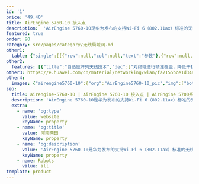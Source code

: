 ```yaml
---
id: '1'
price: '49.40'
title: AirEngine 5760-10 接入点
description:  'AirEngine 5760-10是华为发布的支持Wi-Fi 6（802.11ax）标准的无线接入点产品。支持2×2 MIMO，2.4GHz和5GHz双频同时提供业务，整机速率可达1.775Gbps。内置智能天线，信号随用户而动，带来更好的覆盖效果。适合部署在中小型企业、咖啡厅、休闲中心等场景。'
featured: true
order: 90
category: src/pages/category/无线局域网.md
other1: 
  table: {"single":[[{"row":null,"col":null,"text":"参数"},{"row":null,"col":null,"text":"AirEngine 5760-10"}],[{"row":null,"col":null,"text":"尺寸（宽 x 深 x 高）"},{"row":null,"col":null,"text":"200mm×200mm×47mm"}],[{"row":null,"col":null,"text":"电源输入"},{"row":null,"col":null,"text":"DC：12V±10%\nPoE供电：满足802.3at以太网供电标准"}],[{"row":null,"col":null,"text":"最大功耗"},{"row":null,"col":null,"text":"15.8W（不含USB和IOT）\n说明：实际最大功耗遵照不同国家和地区法规而有所不同。"}],[{"row":null,"col":null,"text":"天线类型"},{"row":null,"col":null,"text":"内置智能天线"}],[{"row":null,"col":null,"text":"可同时在线的用户数量"},{"row":null,"col":null,"text":"≤512\n说明：使用环境不同实际用户数存在差异。"}],[{"row":null,"col":null,"text":"最大发射功率"},{"row":null,"col":null,"text":"2.4G：25dBm（组合功率）\n5G：25dBm（组合功率）\n说明： 实际发射功率遵照不同国家和地区法规而有所不同。"}],[{"row":null,"col":null,"text":"MIMO:空间流"},{"row":null,"col":null,"text":"2.4G:2×2:2  5G:2×2:2"}],[{"row":null,"col":null,"text":"无线协议"},{"row":null,"col":null,"text":"802.11a/b/g/n/ac/ac wave2/11ax"}],[{"row":null,"col":null,"text":"最高速率"},{"row":null,"col":null,"text":"1.775 Gbps"}]]}
other2:
  features: [{"title":"自适应阵列天线技术","dec":["对终端进行精准覆盖，降低干扰，提升信号质量，信号随用户而动"]},{"title":"物联网扩展","dec":["USB扩展物联网模块，支持RFID、ZigBee等物联协议"]},{"title":"云管理","dec":["可通过华为云管理平台对AP设备及业务进行管理和运维，节省网络运维成本"]}]
other3: https://e.huawei.com/cn/material/networking/wlan/fa7155bce1d348e292dc96f2e5881ef4
other4:
  images: {"airengine5760-10":{"org":"AirEngine5760-10_pic","img":["bottom.webp","front_left.webp","front_right.webp","front_top.webp","rear_top.webp","top.webp"]}}
seo:
  title: airengine-5760-10 | AirEngine 5760-10 接入点 | AirEngine 5700系列 | 室内接入点 | 无线局域网 | 企业网络
  description: 'AirEngine 5760-10是华为发布的支持Wi-Fi 6（802.11ax）标准的无线接入点产品。支持2×2 MIMO，2.4GHz和5GHz双频同时提供业务，整机速率可达1.775Gbps。内置智能天线，信号随用户而动，带来更好的覆盖效果。适合部署在中小型企业、咖啡厅、休闲中心等场景。'
  extra:
    - name: 'og:type'
      value: website
      keyName: property
    - name: 'og:title'
      value: 河南网田
      keyName: property
    - name: 'og:description'
      value: 'AirEngine 5760-10是华为发布的支持Wi-Fi 6（802.11ax）标准的无线接入点产品。支持2×2 MIMO，2.4GHz和5GHz双频同时提供业务，整机速率可达1.775Gbps。内置智能天线，信号随用户而动，带来更好的覆盖效果。适合部署在中小型企业、咖啡厅、休闲中心等场景。'
      keyName: property
    - name: Robots
      value: all
template: product
---
```

